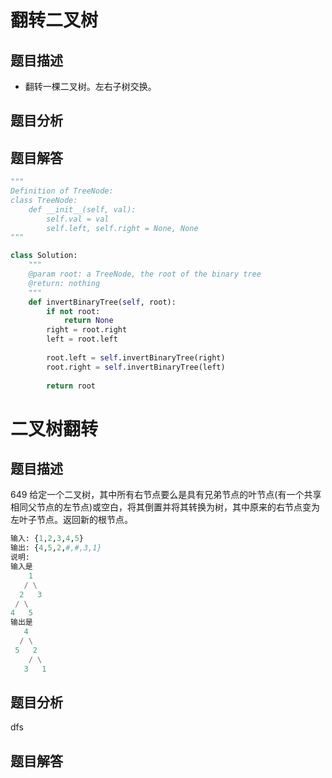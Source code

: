 # 翻转二叉树
## 题目描述
- 翻转一棵二叉树。左右子树交换。

## 题目分析
## 题目解答

```python
"""
Definition of TreeNode:
class TreeNode:
    def __init__(self, val):
        self.val = val
        self.left, self.right = None, None
"""

class Solution:
    """
    @param root: a TreeNode, the root of the binary tree
    @return: nothing
    """
    def invertBinaryTree(self, root):
        if not root:
            return None
        right = root.right
        left = root.left 
        
        root.left = self.invertBinaryTree(right)
        root.right = self.invertBinaryTree(left)
            
        return root
```

# 二叉树翻转
## 题目描述
649
给定一个二叉树，其中所有右节点要么是具有兄弟节点的叶节点(有一个共享相同父节点的左节点)或空白，将其倒置并将其转换为树，其中原来的右节点变为左叶子节点。返回新的根节点。

```python
输入: {1,2,3,4,5}
输出: {4,5,2,#,#,3,1}
说明:
输入是
    1
   / \
  2   3
 / \
4   5
输出是
   4
  / \
 5   2
    / \
   3   1
```
## 题目分析
dfs

## 题目解答

